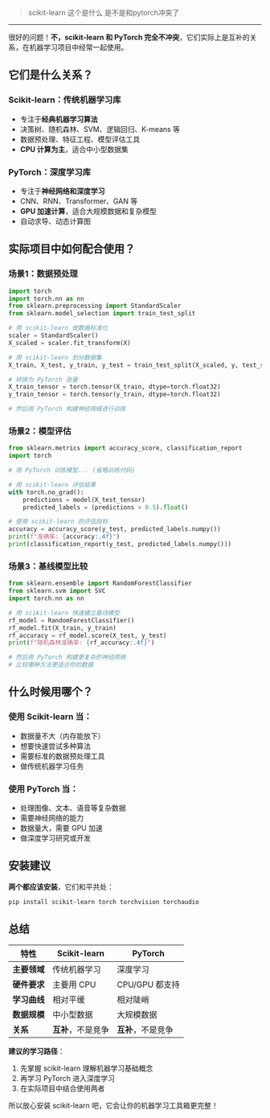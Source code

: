 > scikit-learn
这个是什么 是不是和pytorch冲突了

---

很好的问题！**不，scikit-learn 和 PyTorch 完全不冲突**，它们实际上是互补的关系，在机器学习项目中经常一起使用。

## 它们是什么关系？

### Scikit-learn：**传统机器学习库**
- 专注于**经典机器学习算法**
- 决策树、随机森林、SVM、逻辑回归、K-means 等
- 数据预处理、特征工程、模型评估工具
- **CPU 计算为主**，适合中小型数据集

### PyTorch：**深度学习库**
- 专注于**神经网络和深度学习**
- CNN、RNN、Transformer、GAN 等
- **GPU 加速计算**，适合大规模数据和复杂模型
- 自动求导、动态计算图

## 实际项目中如何配合使用？

### 场景1：数据预处理
```python
import torch
import torch.nn as nn
from sklearn.preprocessing import StandardScaler
from sklearn.model_selection import train_test_split

# 用 scikit-learn 做数据标准化
scaler = StandardScaler()
X_scaled = scaler.fit_transform(X)

# 用 scikit-learn 划分数据集
X_train, X_test, y_train, y_test = train_test_split(X_scaled, y, test_size=0.2)

# 转换为 PyTorch 张量
X_train_tensor = torch.tensor(X_train, dtype=torch.float32)
y_train_tensor = torch.tensor(y_train, dtype=torch.float32)

# 然后用 PyTorch 构建神经网络进行训练
```

### 场景2：模型评估
```python
from sklearn.metrics import accuracy_score, classification_report
import torch

# 用 PyTorch 训练模型... (省略训练代码)

# 用 scikit-learn 评估结果
with torch.no_grad():
    predictions = model(X_test_tensor)
    predicted_labels = (predictions > 0.5).float()

# 使用 scikit-learn 的评估指标
accuracy = accuracy_score(y_test, predicted_labels.numpy())
print(f"准确率: {accuracy:.4f}")
print(classification_report(y_test, predicted_labels.numpy()))
```

### 场景3：基线模型比较
```python
from sklearn.ensemble import RandomForestClassifier
from sklearn.svm import SVC
import torch.nn as nn

# 用 scikit-learn 快速建立基线模型
rf_model = RandomForestClassifier()
rf_model.fit(X_train, y_train)
rf_accuracy = rf_model.score(X_test, y_test)
print(f"随机森林准确率: {rf_accuracy:.4f}")

# 然后用 PyTorch 构建更复杂的神经网络
# 比较哪种方法更适合你的数据
```

## 什么时候用哪个？

### 使用 Scikit-learn 当：
- 数据量不大（内存能放下）
- 想要快速尝试多种算法
- 需要标准的数据预处理工具
- 做传统机器学习任务

### 使用 PyTorch 当：
- 处理图像、文本、语音等复杂数据
- 需要神经网络的能力
- 数据量大，需要 GPU 加速
- 做深度学习研究或开发

## 安装建议

**两个都应该安装**，它们和平共处：
```bash
pip install scikit-learn torch torchvision torchaudio
```

## 总结

| 特性 | Scikit-learn | PyTorch |
|------|-------------|---------|
| **主要领域** | 传统机器学习 | 深度学习 |
| **硬件要求** | 主要用 CPU | CPU/GPU 都支持 |
| **学习曲线** | 相对平缓 | 相对陡峭 |
| **数据规模** | 中小型数据 | 大规模数据 |
| **关系** | **互补**，不是竞争 | **互补**，不是竞争 |

**建议的学习路径**：
1. 先掌握 scikit-learn 理解机器学习基础概念
2. 再学习 PyTorch 进入深度学习
3. 在实际项目中结合使用两者

所以放心安装 scikit-learn 吧，它会让你的机器学习工具箱更完整！